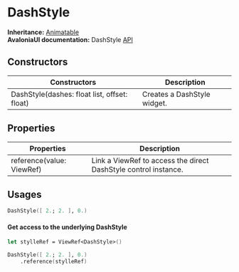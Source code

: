 # DashStyle

**Inheritance:** [Animatable](../animatable.md)\
**AvaloniaUI documentation:** DashStyle [API](https://reference.avaloniaui.net/api/Avalonia.Media/DashStyle/)

## Constructors

| Constructors                                 | Description                 |
| -------------------------------------------- | --------------------------- |
| DashStyle(dashes: float list, offset: float) | Creates a DashStyle widget. |

## Properties

| Properties                | Description                                                     |
| ------------------------- | --------------------------------------------------------------- |
| reference(value: ViewRef) | Link a ViewRef to access the direct DashStyle control instance. |

## Usages

```fsharp
DashStyle([ 2.; 2. ], 0.)
```

#### Get access to the underlying DashStyle

```fsharp
let stylleRef = ViewRef<DashStyle>()

DashStyle([ 2.; 2. ], 0.)
    .reference(stylleRef)
```
